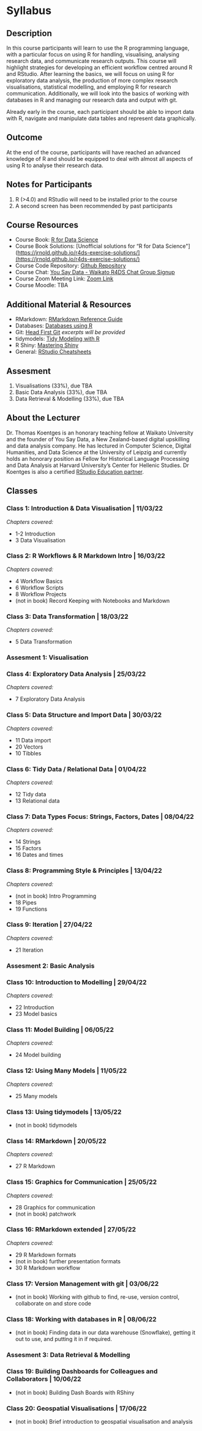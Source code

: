 # Syllabus

## Description

In this course participants will learn to use the R programming language, with a particular focus on using R for handling, visualising, analysing research data, and communicate research outputs. This course will highlight strategies for developing an efficient workflow centred around R and RStudio. After learning the basics, we will focus on using R for exploratory data analysis, the production of more complex research visualisations, statistical modelling, and employing R for research communication. Additionally, we will look into the basics of working with databases in R and managing our research data and output with git.

Already early in the course, each participant should be able to import data with R, navigate and manipulate data tables and represent data graphically. 

## Outcome 
At the end of the course, participants will have reached an advanced knowledge of R and should be equipped to deal with almost all aspects of using R to analyse their research data.

## Notes for Participants
1. R (>4.0) and RStudio will need to be installed prior to the course 
2. A second screen has been recommended by past participants

## Course Resources
- Course Book: [R for Data Science](https://r4ds.had.co.nz)
- Course Book Solutions: [Unofficial solutions for “R for Data Science"](https://jrnold.github.io/r4ds-exercise-solutions/](https://jrnold.github.io/r4ds-exercise-solutions/)
- Course Code Repository: [Github Repository](https://github.com/YouSayData/waikato_r4ds)
- Course Chat: [You Say Data - Waikato R4DS Chat Group Signup](https://yousaydata.com/mattermost/signup_user_complete/?id=nip5oiq1ij838f8cdby58mkuky)
- Course Zoom Meeting Link: [Zoom Link](https://zoom.us/j/97383276039?pwd=VWJ3bVNoWnBNUzRvSU5uTTFSa0UwUT09)
- Course Moodle: TBA

## Additional Material & Resources
- RMarkdown: [RMarkdown Reference Guide](https://www.rstudio.com/wp-content/uploads/2015/03/rmarkdown-reference.pdf?_ga=2.137220080.1164186249.1645344339-1404414581.1642662031)
- Databases: [Databases using R](https://db.rstudio.com)
- Git: [Head First Git](https://i-love-git.com) *excerpts will be provided*
- tidymodels: [Tidy Modeling with R](https://www.tmwr.org)
- R Shiny: [Mastering Shiny](https://mastering-shiny.org)
- General: [RStudio Cheatsheets](https://www.rstudio.com/resources/cheatsheets/)

## Assesment
1. Visualisations (33%), due TBA
2. Basic Data Analysis (33%), due TBA
3. Data Retrieval & Modelling (33%), due TBA

## About the Lecturer
Dr.  Thomas Koentges is an honorary teaching fellow at Waikato University and the founder of You Say Data, a New Zealand-based digital upskilling and data analysis company. He has lectured in Computer Science, Digital Humanities, and Data Science at the University of Leipzig and currently holds an honorary position as Fellow for Historical Language Processing and Data Analysis at Harvard University’s Center for Hellenic Studies. Dr Koentges is also a certified [RStudio Education partner](https://education.rstudio.com/trainers/people/kontges+thomas/).

## Classes
### Class 1: Introduction & Data Visualisation | 11/03/22

*Chapters covered:*
- 1-2 Introduction 
- 3 Data Visualisation

### Class 2: R Workflows & R Markdown Intro | 16/03/22

*Chapters covered:*
- 4 Workflow Basics
- 6 Workflow Scripts
- 8 Workflow Projects
- (not in book) Record Keeping with Notebooks and Markdown

### Class 3: Data Transformation | 18/03/22
*Chapters covered:*
- 5 Data Transformation

### Assesment 1: Visualisation

### Class 4: Exploratory Data Analysis | 25/03/22
*Chapters covered:*
- 7 Exploratory Data Analysis

### Class 5: Data Structure and Import Data | 30/03/22
*Chapters covered:*
- 11 Data import
- 20 Vectors
- 10 Tibbles

### Class 6: Tidy Data  / Relational Data | 01/04/22
*Chapters covered:*
- 12 Tidy data
- 13 Relational data

### Class 7: Data Types Focus: Strings, Factors, Dates | 08/04/22
*Chapters covered:*
- 14 Strings
- 15 Factors
- 16 Dates and times

### Class 8: Programming Style & Principles | 13/04/22
*Chapters covered:*
- (not in book) Intro Programming 
- 18 Pipes
- 19 Functions

### Class 9: Iteration | 27/04/22
*Chapters covered:*
- 21 Iteration

### Assesment 2: Basic Analysis

### Class 10: Introduction to Modelling | 29/04/22
*Chapters covered:*
- 22 Introduction
- 23 Model basics

### Class 11: Model Building | 06/05/22
*Chapters covered:*
- 24 Model building

### Class 12: Using Many Models | 11/05/22
*Chapters covered:*
- 25 Many models

### Class 13: Using tidymodels | 13/05/22
- (not in book) tidymodels

### Class 14: RMarkdown | 20/05/22  
*Chapters covered:*
- 27 R Markdown

### Class 15: Graphics for Communication | 25/05/22
*Chapters covered:*
- 28 Graphics for communication
- (not in book) patchwork

### Class 16: RMarkdown extended | 27/05/22
*Chapters covered:*
- 29 R Markdown formats
- (not in book) further presentation formats
- 30 R Markdown workflow

### Class 17: Version Management with git | 03/06/22
- (not in book) Working with github to find, re-use, version control, collaborate on and store code

### Class 18: Working with databases in R | 08/06/22
- (not in book) Finding data in our data warehouse (Snowflake), getting it out to use, and putting it in if required.

### Assesment 3: Data Retrieval & Modelling

### Class 19: Building Dashboards for Colleagues and Collaborators | 10/06/22
- (not in book) Building Dash Boards with RShiny

### Class 20: Geospatial Visualisations | 17/06/22
- (not in book) Brief introduction to geospatial visualisation and analysis
